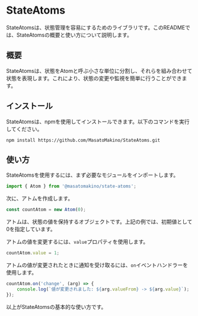# StateAtoms

StateAtomsは、状態管理を容易にするためのライブラリです。このREADMEでは、StateAtomsの概要と使い方について説明します。

## 概要

StateAtomsは、状態をAtomと呼ぶ小さな単位に分割し、それらを組み合わせて状態を表現します。これにより、状態の変更や監視を簡単に行うことができます。

## インストール

StateAtomsは、npmを使用してインストールできます。以下のコマンドを実行してください。

```
npm install https://github.com/MasatoMakino/StateAtoms.git
```

## 使い方

StateAtomsを使用するには、まず必要なモジュールをインポートします。

```javascript
import { Atom } from '@masatomakino/state-atoms';
```

次に、アトムを作成します。

```javascript
const countAtom = new Atom(0);
```

アトムは、状態の値を保持するオブジェクトです。上記の例では、初期値として0を指定しています。

アトムの値を変更するには、`value`プロパティを使用します。

```javascript
countAtom.value = 1;
```

アトムの値が変更されたときに通知を受け取るには、`on`イベントハンドラーを使用します。

```javascript
countAtom.on('change', (arg) => {
    console.log(`値が変更されました: ${arg.valueFrom} -> ${arg.value}`);
});
```

以上がStateAtomsの基本的な使い方です。
